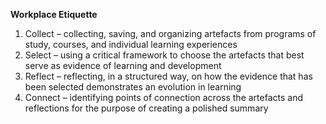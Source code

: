 **Workplace Etiquette**

1. Collect – collecting, saving, and organizing artefacts from programs of study, courses, and individual learning experiences
2. Select – using a critical framework to choose the artefacts that best serve as evidence of learning and development
3. Reflect – reflecting, in a structured way, on how the evidence that has been selected demonstrates an evolution in learning
4. Connect – identifying points of connection across the artefacts and reflections for the purpose of creating a polished summary

